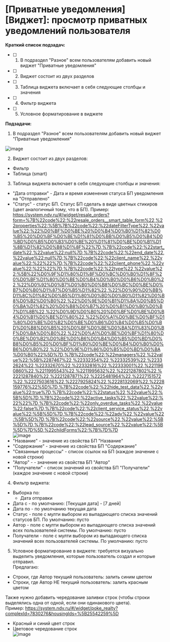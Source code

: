 # [Приватные уведомления][Виджет]: просмотр приватных уведомлений пользователя

**Краткий список подзадач:**
* [ ] 1. В подраздел "Разное" всем пользователям добавить новый виджет "Приватные уведомления"  
* [ ] 2. Виджет состоит из двух разделов
* [ ] 3. Таблица виджета включает в себя следующие столбцы и значения
* [ ] 4. Фильтр виджета
* [ ] 5. Условное форматирование в виджете

**Подзадачи:**
1. В подраздел "Разное" всем пользователям добавить новый виджет "Приватные уведомления"    

![image](/uploads/1b232456b261323096d6e15d23bd5882/image.png)

2. Виджет состоит из двух разделов:
* Фильтр
* Таблица (smart)

3. Таблица виджета включает в себя следующие столбцы и значения:
* "Дата отправки" - Дата и время изменения статуса БП уведомления на "Отправлено"
* "Статус" - статус БП. Статус БП сделать в виде цветных стикиров (цвет аналогичный тому, что в БП). Пример: https://system.ndv.ru/#/widget/resale_orders?form=%7B%22code%22:%22resale_orders__smart_table_form%22,%22properties%22:%5B%7B%22code%22:%22dateFilterType%22,%22value%22:%22%D0%BF%D0%BE%20%D0%B4%D0%B0%D1%82%D0%B5%20%D0%BF%D0%BE%D1%81%D0%BB%D0%B5%D0%B4%D0%BD%D0%B5%D0%B3%D0%BE%20%D1%81%D0%BE%D0%B1%D1%8B%D1%82%D0%B8%D1%8F%22%7D,%7B%22code%22:%22start_date%22,%22value%22:null%7D,%7B%22code%22:%22end_date%22,%22value%22:null%7D,%7B%22code%22:%22client_name%22,%22value%22:%22%22%7D,%7B%22code%22:%22client_phone%22,%22value%22:%22%22%7D,%7B%22code%22:%22type%22,%22value%22:%5B%22%D0%9F%D1%80%D1%8F%D0%BC%D0%B0%D1%8F%20%D0%BF%D1%80%D0%BE%D0%B4%D0%B0%D0%B6%D0%B0%22,%22%D0%92%D0%B7%D0%B0%D0%B8%D0%BC%D0%BE%D0%B7%D0%B0%D1%87%D0%B5%D1%82%22,%22%D0%90%D0%BB%D1%8C%D1%82%D0%B5%D1%80%D0%BD%D0%B0%D1%82%D0%B8%D0%B2%D0%B0%22,%22%D0%9E%D0%B1%D1%8A%D0%B5%D0%BA%D1%82%20%D0%B8%D0%B7%20%D0%B1%D0%B0%D0%B7%D1%8B%22,%22%D0%9D%D0%B0%20%D0%BF%D0%BE%D0%B4%D0%B1%D0%BE%D1%80%22,%22%D0%A1%D0%BE%D0%BF%D1%80%D0%BE%D0%B2%D0%BE%D0%B6%D0%B4%D0%B5%D0%BD%D0%B8%D0%B5%20%D0%BF%D0%BE%D0%BA%D1%83%D0%BF%D0%BA%D0%B0%22,%22%D0%A1%D0%BE%D0%BF%D1%80%D0%BE%D0%B2%D0%BE%D0%B6%D0%B4%D0%B5%D0%BD%D0%B8%D0%B5%20%D0%BF%D1%80%D0%BE%D0%B4%D0%B0%D0%B6%D0%B0%22,%22%D0%9E%D1%86%D0%B5%D0%BD%D0%BA%D0%B0%22%5D%7D,%7B%22code%22:%22managers%22,%22value%22:%5B%2287467%22,%22332354%22,%22332539%22,%22332624%22,%22332670%22,%22332816%22,%22333001%22,%2211960860%22,%2211995543%22,%2211995632%22,%2221287802%22,%2221287840%22,%2221287871%22,%2225481964%22,%2227151572%22,%2227503616%22,%2227925824%22,%2228132069%22,%2228159776%22%5D%7D,%7B%22code%22:%22hide_test_data%22,%22value%22:true%7D,%7B%22code%22:%22status%22,%22value%22:%5B%5D%7D,%7B%22code%22:%22active_tasks%22,%22value%22:%22%22%7D,%7B%22code%22:%22only_overdue_tasks%22,%22value%22:false%7D,%7B%22code%22:%22client_service_status%22,%22value%22:%5B%5D%7D,%7B%22code%22:%22adv%22,%22value%22:%5B%5D%7D,%7B%22code%22:%22source%22,%22value%22:%5B%5D%7D,%7B%22code%22:%22lead_source%22,%22value%22:%5B%5D%7D%5D,%22childForms%22:%7B%7D%7D     
![image](/uploads/37537006619eb777b6d950c715030108/image.png)    
* "Название" - значение из свойства БП "Название"
* "Содержание" - значение из свойства БП "Содержание"
* "Связанные процессы" - список ссылок на БП (каждое значение с новой строки)
* "Автор" -  - значение из свойства БП "Автор"
* "Получатели" - список значений из свойства БП "Получатели" (каждое значение с новой строки)

4. Фильтр виджета:
* Выборка по:
    * Дата отправки
* Дата с - по умолчанию: [Текущая дата] - [7 дней]
* Дата по - по умолчанию текущая дата
* Статус - поле с мулти выбором из выпадающего списка значений статусов БП. По умолчанию: пусто
* Автор - поле с мулти выбором из выпадающего списка значений всех пользователей системы. По умолчанию: пусто
* Получатели - поле с мулти выбором из выпадающего списка значений всех пользователей системы. По умолчанию: пусто

5. Условное форматирование в виджете: требуется визуально выделить уведомления, которые пользователь создал и которые отправил.    
Предлагаю:
* Строки, где Автор текущий пользователь: залить синим цветом
* Строки, где Автор НЕ текущий пользователь: залить красным цветом

Также нужно добавить чередование заливки строк (чтобы строки выделялись одна от одной, если они одинакового цвета).    
Пример: https://system.ndv.ru/#/widget/poke_realty?complexId=7830276&housingIds=%5B25542259%5D    
* Красный и синий цвет строк
* Цветовое чередование строк    
![image](/uploads/a5cf794ba730c0676fce7fe9e2d85863/image.png)
